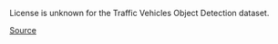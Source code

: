 License is unknown for the Traffic Vehicles Object Detection dataset.

[Source](https://www.kaggle.com/datasets/saumyapatel/traffic-vehicles-object-detection)